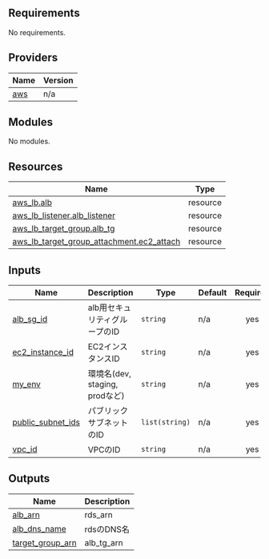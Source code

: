 <!-- BEGIN_TF_DOCS -->
## Requirements

No requirements.

## Providers

| Name | Version |
|------|---------|
| <a name="provider_aws"></a> [aws](#provider\_aws) | n/a |

## Modules

No modules.

## Resources

| Name | Type |
|------|------|
| [aws_lb.alb](https://registry.terraform.io/providers/hashicorp/aws/latest/docs/resources/lb) | resource |
| [aws_lb_listener.alb_listener](https://registry.terraform.io/providers/hashicorp/aws/latest/docs/resources/lb_listener) | resource |
| [aws_lb_target_group.alb_tg](https://registry.terraform.io/providers/hashicorp/aws/latest/docs/resources/lb_target_group) | resource |
| [aws_lb_target_group_attachment.ec2_attach](https://registry.terraform.io/providers/hashicorp/aws/latest/docs/resources/lb_target_group_attachment) | resource |

## Inputs

| Name | Description | Type | Default | Required |
|------|-------------|------|---------|:--------:|
| <a name="input_alb_sg_id"></a> [alb\_sg\_id](#input\_alb\_sg\_id) | alb用セキュリティグループのID | `string` | n/a | yes |
| <a name="input_ec2_instance_id"></a> [ec2\_instance\_id](#input\_ec2\_instance\_id) | EC2インスタンスID | `string` | n/a | yes |
| <a name="input_my_env"></a> [my\_env](#input\_my\_env) | 環境名(dev, staging, prodなど) | `string` | n/a | yes |
| <a name="input_public_subnet_ids"></a> [public\_subnet\_ids](#input\_public\_subnet\_ids) | パブリックサブネットのID | `list(string)` | n/a | yes |
| <a name="input_vpc_id"></a> [vpc\_id](#input\_vpc\_id) | VPCのID | `string` | n/a | yes |

## Outputs

| Name | Description |
|------|-------------|
| <a name="output_alb_arn"></a> [alb\_arn](#output\_alb\_arn) | rds\_arn |
| <a name="output_alb_dns_name"></a> [alb\_dns\_name](#output\_alb\_dns\_name) | rdsのDNS名 |
| <a name="output_target_group_arn"></a> [target\_group\_arn](#output\_target\_group\_arn) | alb\_tg\_arn |
<!-- END_TF_DOCS -->